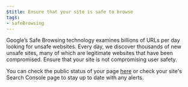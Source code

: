 ```yaml
---
$title: Ensure that your site is safe to browse
tags:
- safeBrowsing
---
```

Google’s Safe Browsing technology
examines billions of URLs per day looking for unsafe websites. Every day, we
discover thousands of new unsafe sites, many of which are legitimate websites
that have been compromised. Ensure that your site is not compromising user
safety. 

You can check the public status of
your page [here](https://transparencyreport.google.com/safe-browsing/search?hl=en) or check
your site's Search Console page to stay up to date with any alerts. 


